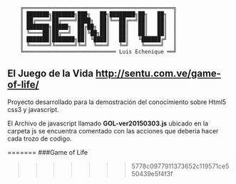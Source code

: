 ```
    ╔═══════════════════════════════════════════════╗
    ║ ███████╗███████╗███╗   ██╗████████╗██╗   ██╗  ║
    ║ ██╔════╝██╔════╝████╗  ██║╚══██╔══╝██║   ██║  ║
    ║ ███████╗█████╗  ██╔██╗ ██║   ██║   ██║   ██║  ║
    ║ ╚════██║██╔══╝  ██║╚██╗██║   ██║   ██║   ██║  ║
    ║ ███████║███████╗██║ ╚████║   ██║   ╚██████╔╝  ║
    ║ ╚══════╝╚══════╝╚═╝  ╚═══╝   ╚═╝    ╚═════╝   ║
    ╚═════════════════════════════ Luis Echenique ══╝
```
## El Juego de la Vida http://sentu.com.ve/game-of-life/

Proyecto desarrollado para la demostración del conocimiento sobre Html5 css3 y javascript.

El Archivo de javascript llamado **GOL-ver20150303.js** ubicado en la carpeta js se encuentra comentado con las acciones que deberia hacer cada trozo de codigo.


=======
###Game of Life
>>>>>>> 5778c0977911373652c119571ce550439e5f4f3f
